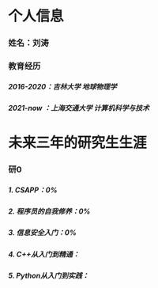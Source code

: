 # 个人信息
### 姓名：刘涛
### 教育经历
##### 2016-2020：吉林大学 地球物理学
##### 2021-now ：上海交通大学 计算机科学与技术

# 未来三年的研究生生涯
### 研0
##### 1. CSAPP：0%
##### 2. 程序员的自我修养：0%
##### 3. 信息安全入门：0%
##### 4. C++从入门到精通：
##### 5. Python从入门到实践：
